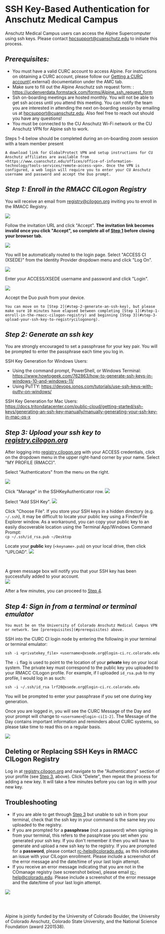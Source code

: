 # SSH Key-Based Authentication for Anschutz Medical Campus 

Anschutz Medical Campus users can access the Alpine Supercomputer using ssh keys. Please contact <hpcsupport@cuanschutz.edu> to initiate this process.

## *Prerequisites:*
* You must have a valid CURC account to access Alpine. For instructions on obtaining a CURC account, please follow our [Getting a CURC account](../getting_started/logging-in.html?tabset-logging-in=logging-in-amc#tabset-ref-get-account){.external} documentation under the AMC tab.
* Make sure to fill out the Alpine Anschutz ssh request form: : <https://ucdenverdata.formstack.com/forms/Alpine_ssh_request_form>
* Ssh on-boarding meetings are hosted monthly. You will not be able to get ssh access until you attend this meeting. You can notify the team you are interested in attending the next on-boarding session by emailing us at hpcsupport@cuanschutz.edu. Also feel free to reach out should you have any questions!
* You must be connected to the CU Anschutz Wi-Fi network or the CU Anschutz VPN for Alpine ssh to work.

Steps 1-4 below should be completed during an on-boarding zoom session with a team member present


```{note}
A download link for GlobalProtect VPN and setup instructions for CU Anschutz affiliates are available from <https://www.cuanschutz.edu/offices/office-of-information-technology/tools-services/remote-access-vpn>. Once the VPN is configured, a web login will require you to enter your CU Anschutz username and password and accept the Duo prompt.
```

## *Step 1: Enroll in the RMACC CILogon Registry*

You will receive an email from <registry@cilogon.org> inviting you to enroll in the RMACC Registry. 
<br>

![](./amc_ssh_images/email_invitation.png)

Follow the invitation URL and click "Accept". __The invitation link becomes invalid once you click "Accept", so complete all of [Step 1](#step-1-enroll-in-the-rmacc-cilogon-registry) before closing your browser tab.__ 

![](./amc_ssh_images/accept_invitation.png)

You will be automatically routed to the login page. Select "ACCESS CI (XSEDE)" from the Identity Provider dropdown menu and click "Log On".
<br>

![](./amc_ssh_images/cilogon_identityprovider_access.png)

Enter your ACCESS/XSEDE username and password and click "Login".
<br>

![](./amc_ssh_images/access_credentials.png)
<br>

Accept the Duo push from your device.

```{important}
You can move on to [Step 2](#step-2-generate-an-ssh-key), but please make sure 10 minutes have elapsed between completing [Step 1](#step-1-enroll-in-the-rmacc-cilogon-registry) and beginning [Step 3](#step-3-upload-your-ssh-key-to-registrycilogonorg).
```
## *Step 2: Generate an ssh key*

You are strongly encouraged to set a passphrase for your key pair. You will be prompted to enter the passphrase each time you log in. 

SSH Key Generation for Windows Users: 
- Using the command prompt, PowerShell, or Windows Terminal: <https://www.howtogeek.com/762863/how-to-generate-ssh-keys-in-windows-10-and-windows-11/>
- Using PuTTY: <https://devops.ionos.com/tutorials/use-ssh-keys-with-putty-on-windows/>

SSH Key Generation for Mac Users: 
<https://docs.tritondatacenter.com/public-cloud/getting-started/ssh-keys/generating-an-ssh-key-manually/manually-generating-your-ssh-key-in-mac-os-x>


## *Step 3: Upload your ssh key to [registry.cilogon.org](https://registry.cilogon.org/registry/)*

After logging into [registry.cilogon.org](https://registry.cilogon.org/registry/) with your ACCESS 
credentials, click on the dropdown menu in the upper right-hand corner by your name. 
Select "MY PROFILE (RMACC)".

Select "Authenticators" from the menu on the right. 
<br>

![](./amc_ssh_images/menu_options.png)
<br>

Click "Manage" in the SSHKeyAuthenticator row. 
![](./amc_ssh_images/manage_sshkeyauthenticator.png)

Select "Add SSH Key".
![](./amc_ssh_images/add_sshkey.png)

Click "Choose File". If you store your SSH keys in a hidden directory (e.g. `~/.ssh`), it may be difficult to locate your public key using a Finder/File Explorer window. As a workaround, you can copy your public key to an easily discoverable location using the Terminal App/Windows Command Prompt: <br>`cp ~/.ssh/id_rsa.pub ~/Desktop`
<br>

Locate your __public__ key (`<keyname>.pub`) on your local drive, then click "UPLOAD".
![](./amc_ssh_images/upload_sshkey.png)

<br>

A green message box will notify you that your SSH key has been successfully added to your account.
<br>
![](./amc_ssh_images/sshkeyadded.png)

After a few minutes, you can proceed to [Step 4](#step-4-sign-in-from-a-terminal-or-terminal-emulator).

## *Step 4: Sign in from a terminal or terminal emulator*

```{warning}
You must be on the University of Colorado Anschutz Medical Campus VPN or network. See [prerequisites](#prerequisites) above.
```

SSH into the CURC CI login node by entering the following in your terminal or terminal emulator:
```
ssh -i <privatekey_file> <username>@xsede.org@login-ci.rc.colorado.edu
```
The `-i` flag is used to point to the location of your __private__ key on your local system. The private key must correspond to the public key you uploaded to your RMACC CILogon profile.
For example, if I uploaded `id_rsa.pub` to my profile, I would log in as such:
```
ssh -i ~/.ssh/id_rsa lrf20@xsede.org@login-ci.rc.colorado.edu
```

You will be prompted to enter your passphrase if you set one during key generation.


Once you are logged in, you will see the CURC Message of the Day and your prompt will change to `<username>@login-ci[1-2]`. The Message of the Day contains important information and reminders about CURC systems, so please take time to read this on a regular basis.
<br>

![](./amc_ssh_images/loginprompt_motd.png)


## Deleting or Replacing SSH Keys in RMACC CILogon Registry

Log in at [registry.cilogon.org](https://registry.cilogon.org/registry/) and navigate to the "Authenticators" section of your profile (see [Step 3](#step-3-upload-your-ssh-key-to-registrycilogonorg), above). Click "Delete", then repeat the process for adding a new key. It will take a few minutes before you can log in with your new key.


## Troubleshooting

* If you are able to get through [Step 3](#step-3-upload-your-ssh-key-to-registrycilogonorg) but unable to ssh in from your terminal, check that the ssh key in your command is the same key you uploaded to the registry.
* If you are prompted for a **__passphrase__** (not a password) when signing in from your terminal, this refers to the passphrase you set when you generated your ssh key. If you don't remember it then you will have to generate and upload a new ssh key to the registry. If you are prompted for a **__password__**, please contact <rc-help@colorado.edu>, as this indicates an issue with your CILogon enrollment. Please include a screenshot of the error message and the date/time of your last login attempt.
* If you receive an error message indicating that you are not in the COmanage registry (see screenshot below), please email <rc-help@colorado.edu>. Please include a screenshot of the error message and the date/time of your last login attempt.

![](./amc_ssh_images/notregistered_error.png)
<br>

<br>

<br>

Alpine is jointly funded by the University of Colorado Boulder, the University of Colorado Anschutz, Colorado State University, and the National Science Foundation (award 2201538).

